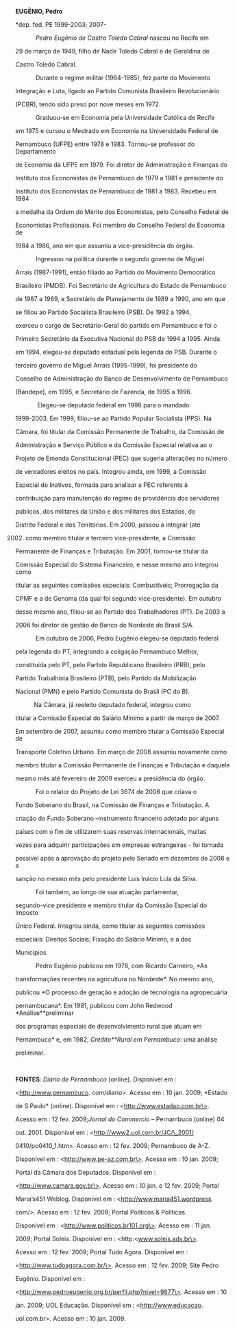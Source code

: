**EUGÊNIO, Pedro**



\*dep. fed. PE 1999-2003; 2007-



            *Pedro Eugênio de Castro Toledo Cabral* nasceu no Recife em

29 de março de 1949, filho de Nadir Toledo Cabral e de Geraldina de

Castro Toledo Cabral.



            Durante o regime militar (1964-1985), fez parte do Movimento

Integração e Luta, ligado ao Partido Comunista Brasileiro Revolucionário

(PCBR), tendo sido preso por nove meses em 1972.



            Graduou-se em Economia pela Universidade Católica de Recife

em 1975 e cursou o Mestrado em Economia na Universidade Federal de

Pernambuco (UFPE) entre 1978 e 1983. Tornou-se professor do Departamento

de Economia da UFPE em 1979. Foi diretor de Administração e Finanças do

Instituto dos Economistas de Pernambuco de 1979 a 1981 e presidente do

Instituto dos Economistas de Pernambuco de 1981 a 1983. Recebeu em 1984

a medalha da Ordem do Mérito dos Economistas, pelo Conselho Federal de

Economistas Profissionais. Foi membro do Conselho Federal de Economia de

1984 a 1986, ano em que assumiu a vice-presidência do órgão.



            Ingressou na política durante o segundo governo de Miguel

Arrais (1987-1991), então filiado ao Partido do Movimento Democrático

Brasileiro (PMDB). Foi Secretário de Agricultura do Estado de Pernambuco

de 1987 a 1989, e Secretário de Planejamento de 1989 a 1990, ano em que

se filiou ao Partido Socialista Brasileiro (PSB). De 1992 a 1994,

exerceu o cargo de Secretário-Geral do partido em Pernambuco e foi o

Primeiro Secretário da Executiva Nacional do PSB de 1994 a 1995. Ainda

em 1994, elegeu-se deputado estadual pela legenda do PSB. Durante o

terceiro governo de Miguel Arrais (1995-1999), foi presidente do

Conselho de Administração do Banco de Desenvolvimento de Pernambuco

(Bandepe), em 1995, e Secretário de Fazenda, de 1995 a 1996.



             Elegeu-se deputado federal em 1998 para o mandado

1999-2003. Em 1999, filiou-se ao Partido Popular Socialista (PPS). Na

Câmara, foi titular da Comissão Permanente de Trabalho, da Comissão de

Administração e Serviço Público e da Comissão Especial relativa ao o

Projeto de Emenda Constitucional (PEC) que sugeria alterações no número

de vereadores eleitos no país. Integrou ainda, em 1999, a Comissão

Especial de Inativos, formada para analisar a PEC referente à

contribuição para manutenção do regime de providência dos servidores

públicos, dos militares da União e dos militares dos Estados, do

Distrito Federal e dos Territórios. Em 2000, passou a integrar (até

2002) como membro titular e terceiro vice-presidente, a Comissão

Permanente de Finanças e Tributação. Em 2001, tornou-se titular da

Comissão Especial do Sistema Financeiro, e nesse mesmo ano integrou como

titular as seguintes comissões especiais: Combustíveis; Prorrogação da

CPMF e a de Genoma (da qual foi segundo vice-presidente). Em outubro

desse mesmo ano, filiou-se ao Partido dos Trabalhadores (PT). De 2003 a

2006 foi diretor de gestão do Banco do Nordeste do Brasil S/A.



            Em outubro de 2006, Pedro Eugênio elegeu-se deputado federal

pela legenda do PT, integrando a coligação Pernambuco Melhor,

constituída pelo PT, pelo Partido Republicano Brasileiro (PRB), pelo

Partido Trabalhista Brasileiro (PTB), pelo Partido da Mobilização

Nacional (PMN) e pelo Partido Comunista do Brasil (PC do B).



           Na Câmara, já reeleito deputado federal, integrou como

titular a Comissão Especial do Salário Mínimo a partir de março de 2007.

Em setembro de 2007, assumiu como membro titular a Comissão Especial de

Transporte Coletivo Urbano. Em março de 2008 assumiu novamente como

membro titular a Comissão Permanente de Finanças e Tributação e daquele

mesmo mês até fevereiro de 2009 exerceu a presidência do órgão.



            Foi o relator do Projeto de Lei 3674 de 2008 que criava o

Fundo Soberano do Brasil, na Comissão de Finanças e Tributação. A

criação do Fundo Soberano –instrumento financeiro adotado por alguns

países com o fim de utilizarem suas reservas internacionais, muitas

vezes para adquirir participações em empresas estrangeiras - foi tornada

possível após a aprovação do projeto pelo Senado em dezembro de 2008 e a

sanção no mesmo mês pelo presidente Luís Inácio Lula da Silva.



            Foi também, ao longo de sua atuação parlamentar,

segundo-vice presidente e membro titular da Comissão Especial do Imposto

Único Federal. Integrou ainda, como titular as seguintes comissões

especiais: Direitos Sociais; Fixação do Salário Mínimo, e a dos

Municípios.



            Pedro Eugênio publicou em 1978, com Ricardo Carneiro, *As

transformações recentes na agricultura no Nordeste*. No mesmo ano,

publicou *O processo de geração e adoção de tecnologia na agropecuária

pernambucana*. Em 1981, publicou com John Redwood *Análise**preliminar

dos programas especiais de desenvolvimento rural que atuam em

Pernambuco* e, em 1982, *Crédito**Rural em Pernambuco*: uma análise

preliminar.



 



**FONTES**: *Diário de Pernambuco* (online). Disponível em :

\<http://www.pernambuco. com/diario\>. Acesso em : 10 jan. 2009; *Estado

de S.Paulo* (online). Disponível em : \<http://www.estadao.com.br\>.

Acesso em : 12 fev. 2009;*Jornal do Commercio* – Pernambuco (online) 04

out. 2001. Disponível em : \<http://www2.uol.com.br/JC/\_2001/

0410/po0410\_1.htm\>. Acesso em : 12 fev. 2009; Pernambuco de A-Z.

Disponível em : \<http://www.pe-az.com.br\>. Acesso em : 10 jan. 2009;

Portal da Câmara dos Deputados. Disponível em :

\<http://www.camara.gov.br\>. Acesso em : 10 jan. e 12 fev. 2009; Portal

Maria’s451 Weblog. Disponível em : \<http://www.maria451.wordpress.

com/\>. Acesso em : 12 fev. 2009; Portal Políticos & Políticas.

Disponível em : \<http://www.politicos.br101.org\>. Acesso em : 11 jan.

2009; Portal Soleis. Disponível em : \<http:\<www.soleis.adv.br\>.

Acesso em : 12 fev. 2009; Portal Tudo Agora. Disponível em :

\<http://www.tudoagora.com.br/\>. Acesso em : 12 fev. 2009; Site Pedro

Eugênio. Disponível em :

\<http://www.pedroeugenio.org.br/perfil.php?nivel=9877\>. Acesso em : 10

jan. 2009; UOL Educação. Disponível em : \<http://www.educacao.

uol.com.br\>. Acesso em : 10 jan. 2009.



 



 



 



 



 



 



 



 



 



 



 



 



 



 



 



 

